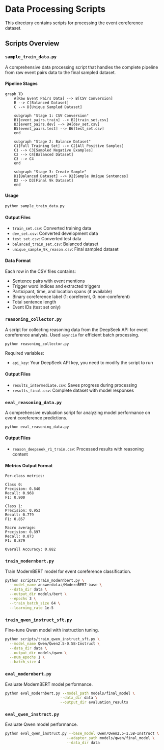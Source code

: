# Data Processing Scripts

This directory contains scripts for processing the event coreference dataset.

## Scripts Overview

### `sample_train_data.py`

A comprehensive data processing script that handles the complete pipeline from raw event pairs data to the final sampled dataset.

#### Pipeline Stages

```mermaid
graph TD
    A[Raw Event Pairs Data] --> B[CSV Conversion]
    B --> C[Balanced Dataset]
    C --> D[Unique Sampled Dataset]
    
    subgraph "Stage 1: CSV Conversion"
    B1[event_pairs.train] --> B2[train_set.csv]
    B3[event_pairs.dev] --> B4[dev_set.csv]
    B5[event_pairs.test] --> B6[test_set.csv]
    end
    
    subgraph "Stage 2: Balance Dataset"
    C1[Full Training Set] --> C2[All Positive Samples]
    C1 --> C3[Sampled Negative Examples]
    C2 --> C4[Balanced Dataset]
    C3 --> C4
    end
    
    subgraph "Stage 3: Create Sample"
    D1[Balanced Dataset] --> D2[Sample Unique Sentences]
    D2 --> D3[Final 9k Dataset]
    end
```

#### Usage

```bash
python sample_train_data.py
```

#### Output Files

- `train_set.csv`: Converted training data
- `dev_set.csv`: Converted development data
- `test_set.csv`: Converted test data
- `balanced_train_set.csv`: Balanced dataset
- `unique_sample_9k_reason.csv`: Final sampled dataset

#### Data Format

Each row in the CSV files contains:
- Sentence pairs with event mentions
- Trigger word indices and extracted triggers
- Participant, time, and location spans (if available)
- Binary coreference label (1: coreferent, 0: non-coreferent)
- Total sentence length
- Event IDs (test set only) 

### `reasoning_collector.py`

A script for collecting reasoning data from the DeepSeek API for event coreference analysis. Used `asyncio` for efficient batch processing.

```bash
python reasoning_collector.py
```

Required variables:
- `api_key`: Your DeepSeek API key, you need to modify the script to run

#### Output Files

- `results_intermediate.csv`: Saves progress during processing
- `results_final.csv`: Complete dataset with model responses

### `eval_reasoning_data.py`

A comprehensive evaluation script for analyzing model performance on event coreference predictions.

```bash
python eval_reasoning_data.py
```

#### Output Files

- `reason_deepseek_r1_train.csv`: Processed results with reasoning content

#### Metrics Output Format

```
Per-class metrics:

Class 0:
Precision: 0.840
Recall: 0.968
F1: 0.900

Class 1:
Precision: 0.953
Recall: 0.779
F1: 0.857

Macro average:
Precision: 0.897
Recall: 0.873
F1: 0.879

Overall Accuracy: 0.882
```

### `train_modernbert.py`

Train ModernBERT model for event coreference classification.

```bash
python scripts/train_modernbert.py \
  --model_name answerdotai/ModernBERT-base \
  --data_dir data \
  --output_dir models/bert \
  --epochs 3 \
  --train_batch_size 64 \
  --learning_rate 1e-5
```

### `train_qwen_instruct_sft.py`

Fine-tune Qwen model with instruction tuning.

```bash
python scripts/train_qwen_instruct_sft.py \
  --model_name Qwen/Qwen2.5-0.5B-Instruct \
  --data_dir data \
  --output_dir models/qwen \
  --num_epochs 1 \
  --batch_size 4
```

### `eval_modernbert.py`

Evaluate ModernBERT model performance.

```bash
python eval_modernbert.py --model_path models/final_model \
                         --data_dir data \
                         --output_dir evaluation_results
```

### `eval_qwen_instruct.py`

Evaluate Qwen model performance.

```bash
python eval_qwen_instruct.py --base_model Qwen/Qwen2.5-1.5B-Instruct \
                            --adapter_path models/qwen/final_model \
                            --data_dir data 